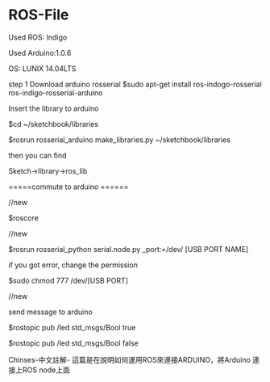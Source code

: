# ROS-File
Used ROS: Indigo

Used Arduino:1.0.6

OS: LUNIX 14.04LTS


step 1
Download arduino rosserial
$sudo apt-get install ros-indogo-rosserial ros-indigo-rosserial-arduino

Insert the library to arduino 

$cd ~/sketchbook/libraries

$rosrun rosserial_arduino make_libraries.py ~/sketchbook/libraries

then you can find 

Sketch->library->ros_lib

=====commute to arduino ======

//new

$roscore

//new 

$rosrun rosserial_python serial.node.py _port:=/dev/ [USB PORT NAME]

if you got error, change the permission

$sudo chmod 777 /dev/[USB PORT]

//new

send  message to arduino 

$rostopic pub /led std_msgs/Bool true

$rostopic pub /led std_msgs/Bool false

Chinses-中文註解-
這篇是在說明如何運用ROS來連接ARDUINO，將Arduino 連接上ROS node上面


